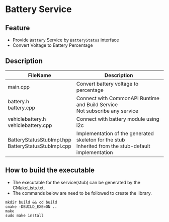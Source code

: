 # Battery Service

## Feature

- Provide `Battery` Service by `BatteryStatus` interface
- Convert Voltage to Battery Percentage

## Description

| FileName | Description |
| --- | --- |
| main.cpp | Convert battery voltage to percentage  |
| battery.h <br/> battery.cpp | Connect with CommonAPI Runtime and Build Service <br/> Not subscribe any service |
| vehiclebattery.h <br/> vehiclebattery.cpp | Connect with battery module using i2c |
| BatteryStatusStubImpl.hpp <br/> BatteryStatusStubImpl.cpp | Implementation of the generated skeleton for the stub <br/> Inherited from the stub-default implementation |

## How to build the executable
- The executable for the service(stub) can be generated by the CMakeLists.txt.
- The commands below are need to be followed to create the library.
```
mkdir build && cd build
cmake -DBUILD_EXE=ON ..
make
sudo make install
```